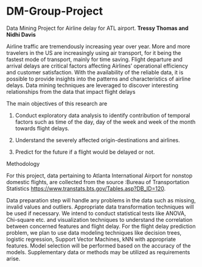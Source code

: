 # DM-Group-Project
Data Mining Project for Airline delay for ATL airport. 
**Tressy Thomas and Nidhi Davis**

Airline traffic are tremendously increasing year over year. More and more travelers in the US are increasingly using air transport, for it being the fastest mode of transport, mainly for time saving. Flight departure and arrival delays are critical factors affecting Airlines’ operational efficiency and customer satisfaction. With the availability of the reliable data, it is possible to provide insights into the patterns and characteristics of airline delays. Data mining techniques are leveraged to discover interesting relationships from the data that impact flight delays

The main objectives of this research are 

1. Conduct exploratory data analysis to identify contribution of temporal factors such as time of the day, day of the week and week of the month towards flight delays. 

2. Understand the severely affected origin-destinations and airlines. 

3. Predict for the future if a flight would be delayed or not.


Methodology

For this project, data pertaining to  Atlanta International Airport for nonstop domestic flights, are collected from the source :Bureau of Transportation Statistics https://www.transtats.bts.gov/Tables.asp?DB_ID=120. 

Data preparation step will handle any problems in the data such as missing, invalid values and outliers. Appropriate data transformation techniques will be used if necessary. We intend to conduct statistical tests like ANOVA, Chi-square etc. and visualization techniques to understand the correlation between concerned features and flight delay. For the flight delay prediction problem, we plan to use data modeling techniques like decision trees, logistic regression, Support Vector Machines, kNN with appropriate features. Model selection will be performed based on the accuracy of the models. Supplementary data or methods may be utilized as requirements arise.
